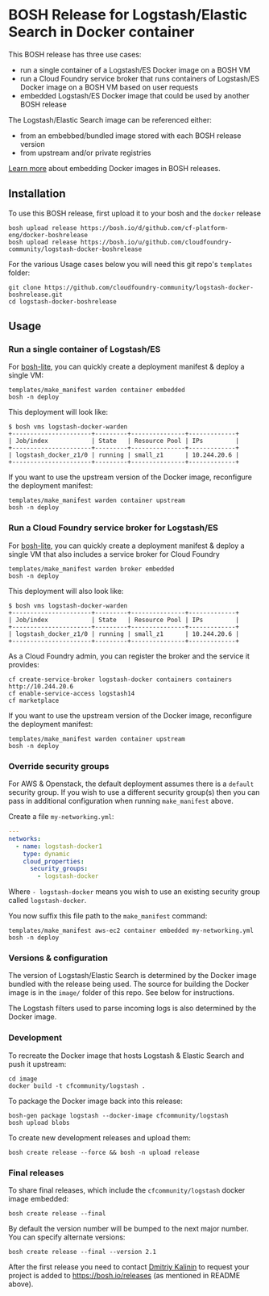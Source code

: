BOSH Release for Logstash/Elastic Search in Docker container
============================================================

This BOSH release has three use cases:

-	run a single container of a Logstash/ES Docker image on a BOSH VM
-	run a Cloud Foundry service broker that runs containers of Logstash/ES Docker image on a BOSH VM based on user requests
-	embedded Logstash/ES Docker image that could be used by another BOSH release

The Logstash/Elastic Search image can be referenced either:

-	from an embebbed/bundled image stored with each BOSH release version
-	from upstream and/or private registries

[Learn more](https://blog.starkandwayne.com/2015/04/28/embed-docker-into-bosh-releases/) about embedding Docker images in BOSH releases.

Installation
------------

To use this BOSH release, first upload it to your bosh and the `docker` release

```
bosh upload release https://bosh.io/d/github.com/cf-platform-eng/docker-boshrelease
bosh upload release https://bosh.io/u/github.com/cloudfoundry-community/logstash-docker-boshrelease
```

For the various Usage cases below you will need this git repo's `templates` folder:

```
git clone https://github.com/cloudfoundry-community/logstash-docker-boshrelease.git
cd logstash-docker-boshrelease
```

Usage
-----

### Run a single container of Logstash/ES

For [bosh-lite](https://github.com/cloudfoundry/bosh-lite), you can quickly create a deployment manifest & deploy a single VM:

```
templates/make_manifest warden container embedded
bosh -n deploy
```

This deployment will look like:

```
$ bosh vms logstash-docker-warden
+----------------------+---------+---------------+-------------+
| Job/index            | State   | Resource Pool | IPs         |
+----------------------+---------+---------------+-------------+
| logstash_docker_z1/0 | running | small_z1      | 10.244.20.6 |
+----------------------+---------+---------------+-------------+
```

If you want to use the upstream version of the Docker image, reconfigure the deployment manifest:

```
templates/make_manifest warden container upstream
bosh -n deploy
```

### Run a Cloud Foundry service broker for Logstash/ES

For [bosh-lite](https://github.com/cloudfoundry/bosh-lite), you can quickly create a deployment manifest & deploy a single VM that also includes a service broker for Cloud Foundry

```
templates/make_manifest warden broker embedded
bosh -n deploy
```

This deployment will also look like:

```
$ bosh vms logstash-docker-warden
+----------------------+---------+---------------+-------------+
| Job/index            | State   | Resource Pool | IPs         |
+----------------------+---------+---------------+-------------+
| logstash_docker_z1/0 | running | small_z1      | 10.244.20.6 |
+----------------------+---------+---------------+-------------+
```

As a Cloud Foundry admin, you can register the broker and the service it provides:

```
cf create-service-broker logstash-docker containers containers http://10.244.20.6
cf enable-service-access logstash14
cf marketplace
```

If you want to use the upstream version of the Docker image, reconfigure the deployment manifest:

```
templates/make_manifest warden container upstream
bosh -n deploy
```

### Override security groups

For AWS & Openstack, the default deployment assumes there is a `default` security group. If you wish to use a different security group(s) then you can pass in additional configuration when running `make_manifest` above.

Create a file `my-networking.yml`:

```yaml
---
networks:
  - name: logstash-docker1
    type: dynamic
    cloud_properties:
      security_groups:
        - logstash-docker
```

Where `- logstash-docker` means you wish to use an existing security group called `logstash-docker`.

You now suffix this file path to the `make_manifest` command:

```
templates/make_manifest aws-ec2 container embedded my-networking.yml
bosh -n deploy
```

### Versions & configuration

The version of Logstash/Elastic Search is determined by the Docker image bundled with the release being used. The source for building the Docker image is in the `image/` folder of this repo. See below for instructions.

The Logstash filters used to parse incoming logs is also determined by the Docker image.

### Development

To recreate the Docker image that hosts Logstash & Elastic Search and push it upstream:

```
cd image
docker build -t cfcommunity/logstash .
```

To package the Docker image back into this release:

```
bosh-gen package logstash --docker-image cfcommunity/logstash
bosh upload blobs
```

To create new development releases and upload them:

```
bosh create release --force && bosh -n upload release
```

### Final releases

To share final releases, which include the `cfcommunity/logstash` docker image embedded:

```
bosh create release --final
```

By default the version number will be bumped to the next major number. You can specify alternate versions:

```
bosh create release --final --version 2.1
```

After the first release you need to contact [Dmitriy Kalinin](mailto://dkalinin@pivotal.io) to request your project is added to https://bosh.io/releases (as mentioned in README above).
